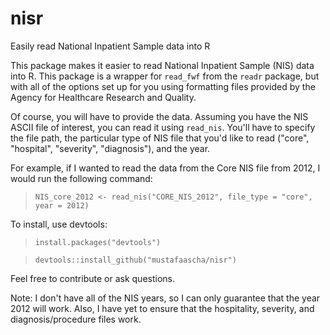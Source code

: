 # nisr
Easily read National Inpatient Sample data into R

This package makes it easier to read National Inpatient Sample (NIS) data into R. This package is a wrapper for `read_fwf` from the `readr` package, but with all of the options set up for you using formatting files provided by the Agency for Healthcare Research and Quality. 

Of course, you will have to provide the data. Assuming you have the NIS ASCII file of interest, you can read it using `read_nis`. You'll have to specify the file path, the particular type of NIS file that you'd like to read ("core", "hospital", "severity", "diagnosis"), and the year. 

For example, if I wanted to read the data from the Core NIS file from 2012, I would run the following command:

> `NIS_core_2012 <- read_nis("CORE_NIS_2012", file_type = "core", year = 2012)`

To install, use devtools: 

> `install.packages("devtools")`  

> `devtools::install_github("mustafaascha/nisr")`

Feel free to contribute or ask questions. 

Note: I don't have all of the NIS years, so I can only guarantee that the year 2012 will work. Also, I have yet to ensure that the hospitality, severity, and diagnosis/procedure files work. 
